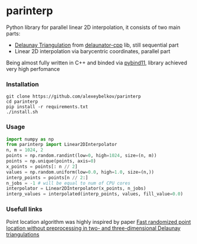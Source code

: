 # parinterp

Python library for parallel linear 2D interpolation, it consists of two main parts:
- [Delaunay Triangulation](https://en.wikipedia.org/wiki/Delaunay_triangulation) from [delaunator-cpp](https://github.com/abellgithub/delaunator-cpp) lib, still sequential part        
- Linear 2D interpolation via barycentric coordinates, parallel part

Being almost fully written in C++ and binded via [pybind11](https://pybind11.readthedocs.io/en/stable/index.html), library achieved very high perfomance

### Installation             
```console
git clone https://github.com/alexeybelkov/parinterp
cd parinterp
pip install -r requirements.txt
./install.sh
```
### Usage      
```python
import numpy as np
from parinterp import Linear2DInterpolator
n, m = 1024, 2
points = np.random.randint(low=0, high=1024, size=(n, m))
points = np.unique(points, axis=0)
x_points = points[: n // 2]
values = np.random.uniform(low=0.0, high=1.0, size=(n,))
interp_points = points[n // 2:]
n_jobs = -1 # will be equal to num of CPU cores
interpolator = Linear2DInterpolator(x_points, n_jobs)
interp_values = interpolated(interp_points, values, fill_value=0.0)
```

### Usefull links
Point location algorithm was highly inspired by paper [Fast randomized point location without preprocessing in two- and
three-dimensional Delaunay triangulations](https://web.cs.ucdavis.edu/~amenta/w07/jump.and.walk.pdf)
<!-- ### Benchmarking
#### Triangulation
![](/benchmark/triangulation.jpg)
#### Interpolation
![](/benchmark/interpolation.jpg)
#### Interpolation error
![](/benchmark/interpolation_error.jpg) -->
